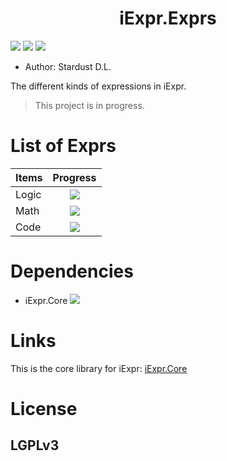 <div align="center">
    <!--<img src="./resources/images/core.png" width = "8%"/>-->
    <h1>iExpr.Exprs</h1>
</div>

![](https://img.shields.io/badge/framework-.netstandard2.0-blue.svg)
![](https://img.shields.io/badge/build-passing-brightgreen.svg)
![](http://progressed.io/bar/40?title=done)


[x]: [![](https://img.shields.io/badge/nuget-v0.3-brightgreen.svg)](https://www.nuget.org/packages/iExpr.Core/0.3.0)

+ Author: Stardust D.L.

The different kinds of expressions in iExpr.

> This project is in progress.

# List of Exprs

|Items          | Progress                          |   
| ------------- |:-------------:                    |
| Logic         | ![](http://progressed.io/bar/100) |
| Math          | ![](http://progressed.io/bar/40)  |
| Code          | ![](http://progressed.io/bar/0)   |

# Dependencies

+ iExpr.Core ![](https://img.shields.io/badge/version-0.5-blue.svg)

# Links

This is the core library for iExpr: [iExpr.Core](https://github.com/iExpr/iExpr.Core)

# License

## LGPLv3